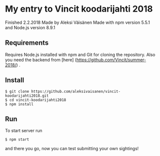 # My entry to Vincit koodarijahti 2018
Finished 2.2.2018
Made by Aleksi Väisänen
Made with npm version 5.5.1 and Node.js version 8.9.1

## Requirements
Requires Node.js installed with npm and Git for cloning the repository.
Also you need the backend from [here] (https://github.com/Vincit/summer-2018/) . 

## Install

```
$ git clone https://github.com/aleksivaisanen/vincit-koodarijahti2018.git
$ cd vincit-koodarijahti2018
$ npm install
```

## Run

To start server run 

```
$ npm start
```

and there you go, now you can test submitting your own sightings!
